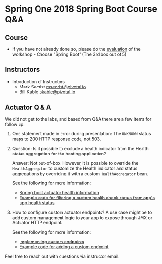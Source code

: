 # Spring One 2018 Spring Boot Course Q&A

## Course

-   If you have not already done so, please do the
    [evaluation](https://docs.google.com/forms/d/1DOM5dLXaeAQYX9BLuwRyYfQWUazB-4bGiIr5c035kv4/viewform?edit_requested=true)
    of the workshop - Choose "Spring Boot" (The 3rd box out of 5)

## Instructors

-   Introduction of Instructors
    - Mark Secrist [msecrist@pivotal.io](mailto:msecrist@pivotal.io)
    - Bill Kable [bkable@pivotal.io](mailto:bkable@pivotal.io)

## Actuator Q & A

We did not get to the labs, and based from Q&A there are a few items
for follow up:

1.  One statement made in error during presentation:
    The `UNKNOWN` status maps to 200 HTTP response code, not 503.

1.  Question:
    Is it possible to exclude a health indicator from the
    Health status aggregation for the hosting application?

    Answer:
    Not out-of-box.
    However, it is possible to override the `HealthAggregator` to
    customize the Health indicator and status aggregations by overriding
    it with a custom `HealthAggregator` bean.

    See the following for more information:

    - [Spring boot actuator health information](https://docs.spring.io/spring-boot/docs/current/reference/html/production-ready-endpoints.html#production-ready-health)
    - [Example code for filtering a custom health check status from app's app health status](./actuator-health-aggregator)

1.  How to configure custom actuator endpoints?
    A use case might be to add custom management logic to your app to
    expose through JMX or Actuator HTTP endpoint.

    See the following for more information:

    - [Implementing custom endpoints](https://docs.spring.io/spring-boot/docs/current/reference/html/production-ready-endpoints.html#production-ready-endpoints-custom)
    - [Example code for adding a custom endpoint](./actuator-custom-endpoint)

Feel free to reach out with questions via instructor email.
